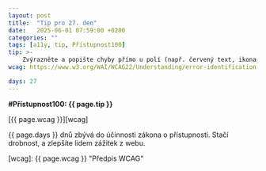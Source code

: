 ```yaml
---
layout: post
title:  "Tip pro 27. den"
date:   2025-06-01 07:59:00 +0200
categories: ""
tags: [a11y, tip, Přístupnost100]
tip: >- 
    Zvýrazněte a popište chyby přímo u polí (např. červený text, ikona, jasný popis). Propojte chybu s polem pomocí aria-describedby. Fokus nasměrujte na první chybu.
wcag: https://www.w3.org/WAI/WCAG22/Understanding/error-identification

days: 27
---
```

**#Přístupnost100: {{ page.tip }}**

[{{ page.wcag }}][wcag]

{{ page.days }} dnů zbývá do účinnosti zákona o přístupnosti. Stačí drobnost, a zlepšíte lidem zážitek z webu.

[wcag]: {{ page.wcag }} "Předpis WCAG"
